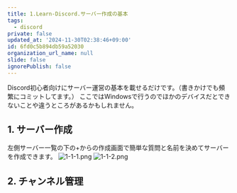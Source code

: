 ```yaml
---
title: 1.Learn-Discord.サーバー作成の基本
tags:
  - discord
private: false
updated_at: '2024-11-30T02:38:46+09:00'
id: 6fd0c5b894db59a52030
organization_url_name: null
slide: false
ignorePublish: false
---
```


Discord初心者向けにサーバー運営の基本を載せるだけです。（書きかけでも頻繁にコミットしてます。）
ここではWindowsで行うのでほかのデバイスだとできないことや違うところがあるかもしれません。
## 1. サーバー作成
左側サーバー一覧の下の+からの作成画面で簡単な質問と名前を決めてサーバーを作成できます。
![1-1-1.png](https://qiita-image-store.s3.ap-northeast-1.amazonaws.com/0/2690797/0d6057dc-5a86-672f-6a56-f87ce92bda97.png)
![1-1-2.png](https://qiita-image-store.s3.ap-northeast-1.amazonaws.com/0/2690797/50adbf05-691b-9893-e099-8b15cff5fd57.png)
## 2. チャンネル管理
